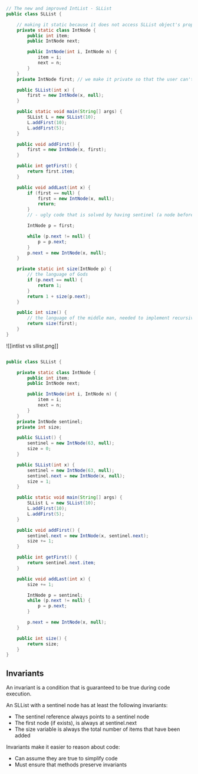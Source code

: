 ```java
// The new and improved IntList - SLList
public class SLList {

	// making it static because it does not access SLList object's properties 
	private static class IntNode {
		public int item; 
		public IntNode next; 

		public IntNode(int i, IntNode n) {
			item = i; 
			next = n;
		}
	}
	private IntNode first; // we make it private so that the user can't manipulate with the raw data

	public SLList(int x) {
		first = new IntNode(x, null); 
	}

	public static void main(String[] args) {
		SLList L = new SLList(10); 
		L.addFirst(10);
		L.addFirst(5);
	}

	public void addFirst() {
		first = new IntNode(x, first); 
	}

	public int getFirst() {
		return first.item;
	}

	public void addLast(int x) {
		if (first == null) {
			first = new IntNode(x, null);
			return;  
		}
		// - ugly code that is solved by having sentinel (a node before the first node)

		IntNode p = first; 

		while (p.next != null) {
			p = p.next;
		}
		p.next = new IntNode(x, null); 
	}

	private static int size(IntNode p) {
		// the language of Gods
		if (p.next == null) {
			return 1; 
		}
		return 1 + size(p.next);
	}

	public int size() {
		// the language of the middle man, needed to implement recursively
		return size(first); 
	}
}
```

![[intlist vs sllist.png]]

```java

public class SLList {

	private static class IntNode {
		public int item; 
		public IntNode next; 

		public IntNode(int i, IntNode n) {
			item = i; 
			next = n;
		}
	}
	private IntNode sentinel;
	private int size; 

	public SLList() {
		sentinel = new IntNode(63, null); 
		size = 0;
	}

	public SLList(int x) {
		sentinel = new IntNode(63, null);
		sentinel.next = new IntNode(x, null); 
		size = 1;
	}

	public static void main(String[] args) {
		SLList L = new SLList(10); 
		L.addFirst(10);
		L.addFirst(5);
	}

	public void addFirst() {
		sentinel.next = new IntNode(x, sentinel.next); 
		size += 1; 
	}

	public int getFirst() {
		return sentinel.next.item;
	}

	public void addLast(int x) {
		size += 1; 

		IntNode p = sentinel;
		while (p.next != null) {
			p = p.next; 
		}

		p.next = new IntNode(x, null); 
	}

	public int size() {
		return size; 
	}
}
```

## Invariants 
An invariant is a condition that is guaranteed to be true during code execution. 

An SLList with a sentinel node has at least the following invariants: 
- The sentinel reference always points to a sentinel node
- The first node (if exists), is always at sentinel.next
- The size variable is always the total number of items that have been added

Invariants make it easier to reason about code: 
- Can assume they are true to simplify code 
- Must ensure that methods preserve invariants


